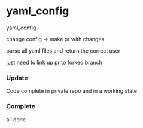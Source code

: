 # yaml_config
yaml_config

change config -> make pr with changes

parse all yaml files and return the correct user

just need to link up pr to forked branch


### Update

Code complete in private repo and in a working state

### Complete

all done
